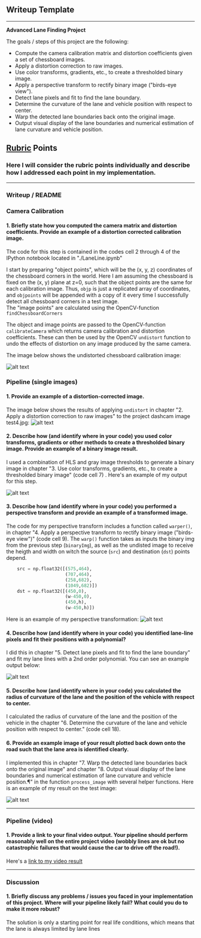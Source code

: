 ## Writeup Template


---

**Advanced Lane Finding Project**

The goals / steps of this project are the following:

* Compute the camera calibration matrix and distortion coefficients given a set of chessboard images.
* Apply a distortion correction to raw images.
* Use color transforms, gradients, etc., to create a thresholded binary image.
* Apply a perspective transform to rectify binary image ("birds-eye view").
* Detect lane pixels and fit to find the lane boundary.
* Determine the curvature of the lane and vehicle position with respect to center.
* Warp the detected lane boundaries back onto the original image.
* Output visual display of the lane boundaries and numerical estimation of lane curvature and vehicle position.

[//]: # (Image References)

[img01]: ./output_images/camera_cal/calibration_undistorted.jpg "Undistorted Chessboard"
[img02]: ./output_images/image_processing/02_distortion_correction/test4.jpg "Undistorted"
[img03]: ./output_images/image_processing/03_binary_image/test4.jpg "Binary"
[img04]: ./output_images/image_processing/04_binary_warped/test4.jpg "Warp Example"
[img05]: ./output_images/image_processing/05_binary_warped_fit/test4.jpg "Fit Example"
[img06]: ./output_images/image_processing/08_process_imagetest4.jpg "Output"
[video1]: ./project_video.mp4 "Video"

## [Rubric](https://review.udacity.com/#!/rubrics/571/view) Points

### Here I will consider the rubric points individually and describe how I addressed each point in my implementation.  

---

### Writeup / README

### Camera Calibration

#### 1. Briefly state how you computed the camera matrix and distortion coefficients. Provide an example of a distortion corrected calibration image.

The code for this step is contained in the codes cell 2 through 4 of the IPython notebook located in "./LaneLine.ipynb"  

I start by preparing "object points", which will be the (x, y, z) coordinates of the chessboard corners in the world. Here I am assuming the chessboard is fixed on the (x, y) plane at z=0, such that the object points are the same for each calibration image.  Thus, `objp` is just a replicated array of coordinates, and `objpoints` will be appended with a copy of it every time I successfully detect all chessboard corners in a test image.  
The "image points" are calculated using the OpenCV-function `findChessboardCorners`

The object and image points are passed to the OpenCV-function `calibrateCamera` which returns camera calibration and distortion coefficients. These can then be used by the OpenCV `undistort` function to undo the effects of distortion on any image produced by the same camera.

The image below shows the undistorted chessboard calibration image:

![alt text][img01]

### Pipeline (single images)

#### 1. Provide an example of a distortion-corrected image.

The image below shows the results of applying `undistort` in chapter "2. Apply a distortion correction to raw images" to the project dashcam image test4.jpg:
![alt text][img02]

#### 2. Describe how (and identify where in your code) you used color transforms, gradients or other methods to create a thresholded binary image.  Provide an example of a binary image result.

I used a  combination of HLS  and gray image thresholds to generate a binary image in chapter "3. Use color transforms, gradients, etc., to create a thresholded binary image" (code cell 7) .  Here's an example of my output for this step.  

![alt text][img03]

#### 3. Describe how (and identify where in your code) you performed a perspective transform and provide an example of a transformed image.

The code for my perspective transform includes a function called `warper()`, in chapter "4. Apply a perspective transform to rectify binary image ("birds-eye view")" (code cell 9). The `warp()` function takes as inputs the binary img from the previous step (`binaryImg`), as well as the undisted image to receive the heigth and width on witch the source (`src`) and destination (`dst`) points depend.  
```python
	src = np.float32([(575,464),
                      (707,464), 
                      (258,682), 
                      (1049,682)])
    dst = np.float32([(450,0),
                      (w-450,0),
                      (450,h),
                      (w-450,h)])
```


Here is an example of my perspective transformation:
![alt text][img04]

#### 4. Describe how (and identify where in your code) you identified lane-line pixels and fit their positions with a polynomial?

I did this in chapter "5. Detect lane pixels and fit to find the lane boundary" and fit my lane lines with a 2nd order polynomial. You can see an example output below:

![alt text][img05]

#### 5. Describe how (and identify where in your code) you calculated the radius of curvature of the lane and the position of the vehicle with respect to center.

I calculated the radius of curvature of the lane and the position of the vehicle in the chapter "6. Determine the curvature of the lane and vehicle position with respect to center." (code cell 18).

#### 6. Provide an example image of your result plotted back down onto the road such that the lane area is identified clearly.

I implemented this in chapter "7. Warp the detected lane boundaries back onto the original image" and chapter "8. Output visual display of the lane boundaries and numerical estimation of lane curvature and vehicle position.¶"  in the function `process_image` with several helper functions.  Here is an example of my result on the test image:

![alt text][img06]

---

### Pipeline (video)

#### 1. Provide a link to your final video output.  Your pipeline should perform reasonably well on the entire project video (wobbly lines are ok but no catastrophic failures that would cause the car to drive off the road!).

Here's a [link to my video result](./project_video.mp4)

---

### Discussion

#### 1. Briefly discuss any problems / issues you faced in your implementation of this project.  Where will your pipeline likely fail?  What could you do to make it more robust?

The solution is only a starting point for real life conditions, which means that the lane is always limited by lane lines
